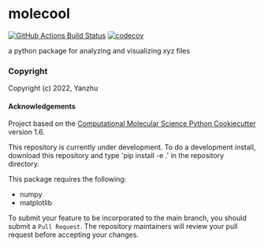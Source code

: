 molecool
==============================
[//]: # (Badges)
[![GitHub Actions Build Status](https://github.com/REPLACE_WITH_OWNER_ACCOUNT/molecool/workflows/CI/badge.svg)](https://github.com/REPLACE_WITH_OWNER_ACCOUNT/molecool/actions?query=workflow%3ACI)
[![codecov](https://codecov.io/gh/REPLACE_WITH_OWNER_ACCOUNT/molecool/branch/master/graph/badge.svg)](https://codecov.io/gh/REPLACE_WITH_OWNER_ACCOUNT/molecool/branch/master)


a python package for analyzing and visualizing xyz files

### Copyright

Copyright (c) 2022, Yanzhu


#### Acknowledgements
 
Project based on the 
[Computational Molecular Science Python Cookiecutter](https://github.com/molssi/cookiecutter-cms) version 1.6.

This repository is currently under development. To do a development install, download this repository and type
'pip install -e .'
in the repository directory.

This package requires the following:
  - numpy
  - matplotlib

To submit your feature to be incorporated to the main branch, you should submit a `Pull Request`. The repository maintainers will review your pull request before accepting your changes.
